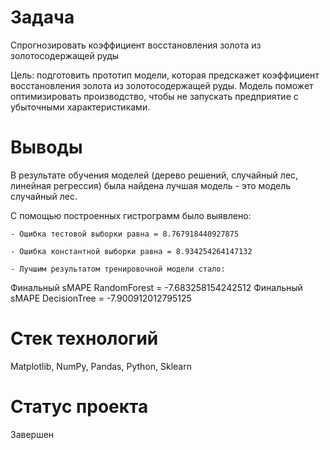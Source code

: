 # Задача
Спрогнозировать коэффициент восстановления золота из золотосодержащей руды

Цель: подготовить прототип модели, которая предскажет коэффициент восстановления золота из золотосодержащей руды. Модель поможет оптимизировать производство, чтобы не запускать предприятие с убыточными характеристиками.

# Выводы
В результате обучения моделей (дерево решений, случайный лес, линейная регрессия) была найдена лучшая модель - это модель случайный лес.

С помощью построенных гистрограмм было выявлено: 

    - Ошибка тестовой выборки равна = 8.767918440927875

    - Ошибка константной выборки равна = 8.934254264147132

    - Лучшим результатом тренировочной модели стало:

Финальный sMAPE RandomForest = -7.683258154242512 Финальный sMAPE DecisionTree = -7.900912012795125

# Стек технологий
Matplotlib, NumPy, Pandas, Python, Sklearn

# Статус проекта
Завершен
